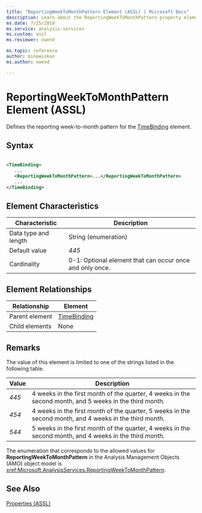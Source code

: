 ```yaml
---
title: "ReportingWeekToMonthPattern Element (ASSL) | Microsoft Docs"
description: Learn about the ReportingWeekToMonthPattern property element in the Analysis Services Scripting Language (ASSL) schema.
ms.date: 7/25/2018
ms.service: analysis-services
ms.custom: assl
ms.reviewer: owend

ms.topic: reference
author: minewiskan
ms.author: owend

---
```

# ReportingWeekToMonthPattern Element (ASSL)

  Defines the reporting week-to-month pattern for the [TimeBinding](../data-type/timebinding-data-type-assl.md) element.  
  
## Syntax  
  
```xml  
  
<TimeBinding>  
   ...  
   <ReportingWeekToMonthPattern>...</ReportingWeekToMonthPattern>  
   ...  
</TimeBinding>  
```  
  
## Element Characteristics  
  
|Characteristic|Description|  
|--------------------|-----------------|  
|Data type and length|String (enumeration)|  
|Default value|*445*|  
|Cardinality|0-1: Optional element that can occur once and only once.|  
  
## Element Relationships  
  
|Relationship|Element|  
|------------------|-------------|  
|Parent element|[TimeBinding](../data-type/timebinding-data-type-assl.md)|  
|Child elements|None|  
  
## Remarks  
 The value of this element is limited to one of the strings listed in the following table.  
  
|Value|Description|  
|-----------|-----------------|  
|*445*|4 weeks in the first month of the quarter, 4 weeks in the second month, and 5 weeks in the third month.|  
|*454*|4 weeks in the first month of the quarter, 5 weeks in the second month, and 4 weeks in the third month.|  
|*544*|5 weeks in the first month of the quarter, 4 weeks in the second month, and 4 weeks in the third month.|  
  
 The enumeration that corresponds to the allowed values for **ReportingWeekToMonthPattern** in the Analysis Management Objects (AMO) object model is <xref:Microsoft.AnalysisServices.ReportingWeekToMonthPattern>.  
  
## See Also  
 [Properties &#40;ASSL&#41;](properties-assl.md)  
  
  
